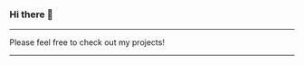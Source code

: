 ### Hi there 👋 

---

Please feel free to check out my projects!

---
<!--
❕Welcome to my Profile❕

I'm Devon, otherwise known as Qwafee.

I'm here to share and learn along with you all. 

You'll find alot of free videogame assets by searching up my moniker 🕹 🎮

Like many of you, I've set some pretty lofty, yet attainable, career and business goals🙌

I'll mostly be sharing and participating in App and Web Development.

I may occassionally make SKSE mods for a game known as TESV.

Enjoy! 👍⚡


**P.S. If you need to reach me, please visit my site, Qwafee.App, and click "Contact"**
-->
